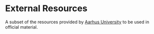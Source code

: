 # External Resources

A subset of the resources provided by [Aarhus
University](https://medarbejdere.au.dk/administration/kommunikation/omdesignet/logo/browse)
to be used in official material.
